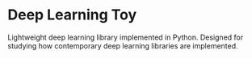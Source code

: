 # Deep Learning Toy
Lightweight deep learning library implemented in Python. Designed for studying how contemporary deep learning libraries are implemented.
